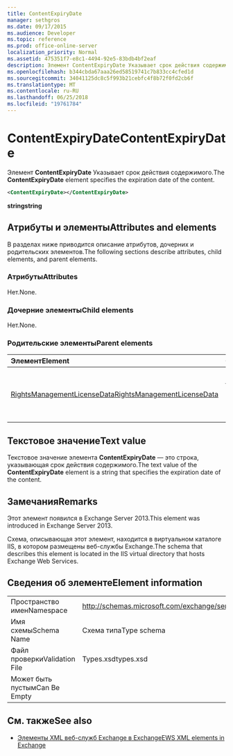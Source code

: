 ```yaml
---
title: ContentExpiryDate
manager: sethgros
ms.date: 09/17/2015
ms.audience: Developer
ms.topic: reference
ms.prod: office-online-server
localization_priority: Normal
ms.assetid: 475351f7-e8c1-4494-92e5-83bdb4bf2eaf
description: Элемент ContentExpiryDate Указывает срок действия содержимого.
ms.openlocfilehash: b344cbda67aaa26ed58519741c7b833cc4cfed1d
ms.sourcegitcommit: 34041125dc8c5f993b21cebfc4f8b72f0fd2cb6f
ms.translationtype: MT
ms.contentlocale: ru-RU
ms.lasthandoff: 06/25/2018
ms.locfileid: "19761784"
---
```

# <a name="contentexpirydate"></a><span data-ttu-id="b4b88-103">ContentExpiryDate</span><span class="sxs-lookup"><span data-stu-id="b4b88-103">ContentExpiryDate</span></span>

<span data-ttu-id="b4b88-104">Элемент **ContentExpiryDate** Указывает срок действия содержимого.</span><span class="sxs-lookup"><span data-stu-id="b4b88-104">The **ContentExpiryDate** element specifies the expiration date of the content.</span></span> 
  
```XML
<ContentExpiryDate></ContentExpiryDate>
```

 <span data-ttu-id="b4b88-105">**string**</span><span class="sxs-lookup"><span data-stu-id="b4b88-105">**string**</span></span>
## <a name="attributes-and-elements"></a><span data-ttu-id="b4b88-106">Атрибуты и элементы</span><span class="sxs-lookup"><span data-stu-id="b4b88-106">Attributes and elements</span></span>

<span data-ttu-id="b4b88-107">В разделах ниже приводится описание атрибутов, дочерних и родительских элементов.</span><span class="sxs-lookup"><span data-stu-id="b4b88-107">The following sections describe attributes, child elements, and parent elements.</span></span>
  
### <a name="attributes"></a><span data-ttu-id="b4b88-108">Атрибуты</span><span class="sxs-lookup"><span data-stu-id="b4b88-108">Attributes</span></span>

<span data-ttu-id="b4b88-109">Нет.</span><span class="sxs-lookup"><span data-stu-id="b4b88-109">None.</span></span>
  
### <a name="child-elements"></a><span data-ttu-id="b4b88-110">Дочерние элементы</span><span class="sxs-lookup"><span data-stu-id="b4b88-110">Child elements</span></span>

<span data-ttu-id="b4b88-111">Нет.</span><span class="sxs-lookup"><span data-stu-id="b4b88-111">None.</span></span>
  
### <a name="parent-elements"></a><span data-ttu-id="b4b88-112">Родительские элементы</span><span class="sxs-lookup"><span data-stu-id="b4b88-112">Parent elements</span></span>

|<span data-ttu-id="b4b88-113">**Элемент**</span><span class="sxs-lookup"><span data-stu-id="b4b88-113">**Element**</span></span>|<span data-ttu-id="b4b88-114">**Описание**</span><span class="sxs-lookup"><span data-stu-id="b4b88-114">**Description**</span></span>|
|:-----|:-----|
|[<span data-ttu-id="b4b88-115">RightsManagementLicenseData</span><span class="sxs-lookup"><span data-stu-id="b4b88-115">RightsManagementLicenseData</span></span>](rightsmanagementlicensedata.md) <br/> |<span data-ttu-id="b4b88-116">Задает сведения о лицензии управления правами.</span><span class="sxs-lookup"><span data-stu-id="b4b88-116">Specifies information about the rights management license.</span></span>  <br/> |
   
## <a name="text-value"></a><span data-ttu-id="b4b88-117">Текстовое значение</span><span class="sxs-lookup"><span data-stu-id="b4b88-117">Text value</span></span>

<span data-ttu-id="b4b88-118">Текстовое значение элемента **ContentExpiryDate** — это строка, указывающая срок действия содержимого.</span><span class="sxs-lookup"><span data-stu-id="b4b88-118">The text value of the **ContentExpiryDate** element is a string that specifies the expiration date of the content.</span></span> 
  
## <a name="remarks"></a><span data-ttu-id="b4b88-119">Замечания</span><span class="sxs-lookup"><span data-stu-id="b4b88-119">Remarks</span></span>

<span data-ttu-id="b4b88-120">Этот элемент появился в Exchange Server 2013.</span><span class="sxs-lookup"><span data-stu-id="b4b88-120">This element was introduced in Exchange Server 2013.</span></span>
  
<span data-ttu-id="b4b88-121">Схема, описывающая этот элемент, находится в виртуальном каталоге IIS, в котором размещены веб-службы Exchange.</span><span class="sxs-lookup"><span data-stu-id="b4b88-121">The schema that describes this element is located in the IIS virtual directory that hosts Exchange Web Services.</span></span>
  
## <a name="element-information"></a><span data-ttu-id="b4b88-122">Сведения об элементе</span><span class="sxs-lookup"><span data-stu-id="b4b88-122">Element information</span></span>

|||
|:-----|:-----|
|<span data-ttu-id="b4b88-123">Пространство имен</span><span class="sxs-lookup"><span data-stu-id="b4b88-123">Namespace</span></span>  <br/> |http://schemas.microsoft.com/exchange/services/2006/types  <br/> |
|<span data-ttu-id="b4b88-124">Имя схемы</span><span class="sxs-lookup"><span data-stu-id="b4b88-124">Schema Name</span></span>  <br/> |<span data-ttu-id="b4b88-125">Схема типа</span><span class="sxs-lookup"><span data-stu-id="b4b88-125">Type schema</span></span>  <br/> |
|<span data-ttu-id="b4b88-126">Файл проверки</span><span class="sxs-lookup"><span data-stu-id="b4b88-126">Validation File</span></span>  <br/> |<span data-ttu-id="b4b88-127">Types.xsd</span><span class="sxs-lookup"><span data-stu-id="b4b88-127">types.xsd</span></span>  <br/> |
|<span data-ttu-id="b4b88-128">Может быть пустым</span><span class="sxs-lookup"><span data-stu-id="b4b88-128">Can Be Empty</span></span>  <br/> ||
   
## <a name="see-also"></a><span data-ttu-id="b4b88-129">См. также</span><span class="sxs-lookup"><span data-stu-id="b4b88-129">See also</span></span>



- [<span data-ttu-id="b4b88-130">Элементы XML веб-служб Exchange в Exchange</span><span class="sxs-lookup"><span data-stu-id="b4b88-130">EWS XML elements in Exchange</span></span>](ews-xml-elements-in-exchange.md)


